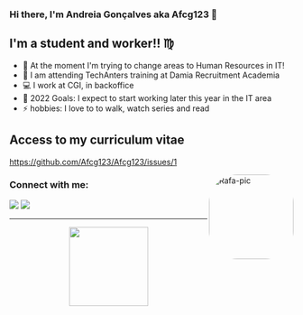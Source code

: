 ### Hi there, I'm Andreia Gonçalves aka Afcg123 :raising_hand:

## I'm a student and worker!! :virgo:

- :star2: At the moment I'm trying to change areas to Human Resources in IT!
- :pray: I am attending TechAnters training at Damia Recruitment Academia
- :computer: I work at CGI, in backoffice
- 🥅 2022 Goals: I expect to start working later this year in the IT area
- ⚡ hobbies: I love to to walk, watch series and read

## Access to my curriculum vitae
https://github.com/Afcg123/Afcg123/issues/1

<img align="right" alt="Rafa-pic" height="150" style="border-radius:50px;" src="https://media.discordapp.net/attachments/928940384598491196/930856181113688064/download20220103153154.png">
</div>


### Connect with me:
<div> 
  <a href="https://www.linkedin.com/in/andreiafgoncalves/" target="_blank"><img src="https://img.shields.io/badge/LinkedIn-0077B5?style=for-the-badge&logo=linkedin&logoColor=white" target="_blank"></a>
  <a href="https://github.com/Afcg123/Andreia-Goncalves.git" target="_blank"><img src="https://img.shields.io/badge/GitHub-100000?style=for-the-badge&logo=github&logoColor=white" target="_blank"></a>
  
  
---
<div align="center">
  <a href="https://github.com/Afcg123">
  <img height="140em" src="https://github-readme-stats.vercel.app/api?username=Afcg123&show_icons=false&theme=dark&include_all_commits=true&count_private=true"/>
</div>

